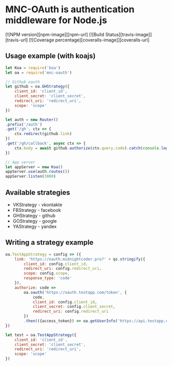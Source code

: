 
# MNC-OAuth is authentication middleware for Node.js
[![NPM version][npm-image]][npm-url] [![Build Status][travis-image]][travis-url] [![Coverage percentage][coveralls-image]][coveralls-url]

## Usage example (with koajs)
```js
let Koa = require('koa')
let oa = require('mnc-oauth')

// Github oauth
let github = oa.GHStrategy({
	client_id: 'client_id',
	client_secret: 'client_secret',
	redirect_uri: 'redirect_uri',
	scope: 'scope'
})

let auth = new Router()
.prefix('/auth')
.get('/gh', ctx => {
	ctx.redirect(github.link)
})
.get('/gh/callback', async ctx => {
	ctx.body = await github.authorize(ctx.query.code).catch(console.log)
})

// App server
let appServer = new Koa()
appServer.use(auth.routes())
appServer.listen(3000)
```

## Available strategies

 - VKStrategy - vkontakte
 - FBStrategy - facebook
 - GHStrategy - github
 - GOStrategy - google
 - YAStrategy - yandex

## Writing a strategy example

```js
oa.TestAppStrategy = config => ({
	link: 'https://oauth.midnightcoder.pro?' + qs.stringify({
		client_id: config.client_id,
		redirect_uri: config.redirect_uri,
		scope: config.scope,
		response_type: 'code'
	}),
	authorize: code =>
		oa.oauth('https://oauth.testapp.com/token', {
			code,
			client_id: config.client_id,
			client_secret: config.client_secret,
			redirect_uri: config.redirect_uri
		})
		.then(({access_token}) => oa.getUserInfo('https://api.testapp.com/getUserInfo?access_token=' + access_token))
})

let test = oa.TestAppStrategy({
	client_id: 'client_id',
	client_secret: 'client_secret',
	redirect_uri: 'redirect_uri',
	scope: 'scope'
})
```
